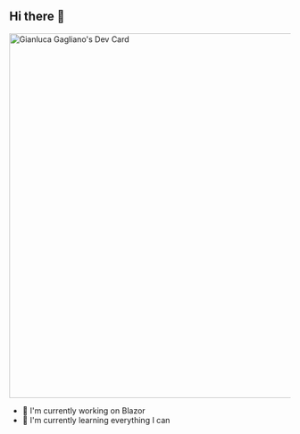 ## Hi there 👋

<a href="https://app.daily.dev/jacobvame"><img src="https://api.daily.dev/devcards/v2/ed90003d903840b0ae65493557a1ccde.png?type=wide&r=51u" width="652" alt="Gianluca Gagliano's Dev Card"/></a>
- 🔭 I'm currently working on Blazor
- 🌱 I'm currently learning everything I can
<!--
**JacoVame/JacoVame** is a ✨ _special_ ✨ repository because its `README.md` (this file) appears on your GitHub profile.

Here are some ideas to get you started:

- 🔭 I’m currently working on ...
- 🌱 I’m currently learning ...
- 👯 I’m looking to collaborate on ...
- 🤔 I’m looking for help with ...
- 💬 Ask me about ...
- 📫 How to reach me: ...
- 😄 Pronouns: ...
- ⚡ Fun fact: ...
-->

